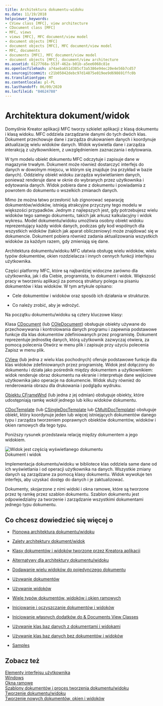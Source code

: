 ```yaml
---
title: Architektura dokumentu-widoku
ms.date: 11/19/2018
helpviewer_keywords:
- CView class [MFC], view architecture
- CDocument class [MFC]
- MFC, views
- views [MFC], MFC document/view model
- document objects [MFC]
- document objects [MFC], MFC document/view model
- MFC, documents
- documents [MFC], MFC document/view model
- document objects [MFC], document/view architecture
ms.assetid: 6127768a-553f-462a-b01b-a5ee6068c81e
ms.openlocfilehash: a74aeba651d385cf3a5386e94ec20e4e56b7cd57
ms.sourcegitcommit: c21b05042debc97d14875e019ee9d698691ffc0b
ms.translationtype: MT
ms.contentlocale: pl-PL
ms.lasthandoff: 06/09/2020
ms.locfileid: "84624788"
---
```

# <a name="documentview-architecture"></a>Architektura dokument/widok

Domyślnie Kreator aplikacji MFC tworzy szkielet aplikacji z klasą dokumentu i klasą widoku. MFC oddziela zarządzanie danymi do tych dwóch klas. Dokument przechowuje dane i zarządza drukowaniem danych i koordynuje aktualizację wielu widoków danych. Widok wyświetla dane i zarządza interakcją z użytkownikiem, z uwzględnieniem zaznaczania i edytowania.

W tym modelu obiekt dokumentu MFC odczytuje i zapisuje dane w magazynie trwałym. Dokument może również dostarczyć interfejs do danych w dowolnym miejscu, w którym się znajduje (na przykład w bazie danych). Oddzielny obiekt widoku zarządza wyświetlaniem danych, ponieważ renderuje dane w oknie do wybranych przez użytkownika i edytowania danych. Widok pobiera dane z dokumentu i powiadamia z powrotem do dokumentu o wszelkich zmianach danych.

Mimo że można łatwo przesłonić lub zignorować separację dokumentów/widoków, istnieją atrakcyjne przyczyny tego modelu w większości przypadków. Jednym z najlepszych jest, gdy potrzebujesz wielu widoków tego samego dokumentu, takich jak arkusz kalkulacyjny i widok wykresu. Model dokumentu/widoku umożliwia osobny obiekt widoku reprezentujący każdy widok danych, podczas gdy kod wspólnych dla wszystkich widoków (takich jak aparat obliczeniowy) może znajdować się w dokumencie. Dokument pobiera również zadania aktualizowania wszystkich widoków za każdym razem, gdy zmieniają się dane.

Architektura dokumentu/widoku MFC ułatwia obsługę wielu widoków, wielu typów dokumentów, okien rozdzielacza i innych cennych funkcji interfejsu użytkownika.

Części platformy MFC, które są najbardziej widoczne zarówno dla użytkownika, jak i dla Ciebie, programista, to dokument i widok. Większość pracy w tworzeniu aplikacji za pomocą struktury polega na pisaniu dokumentów i klas widoków. W tym artykule opisano:

- Cele dokumentów i widoków oraz sposób ich działania w strukturze.

- Co należy zrobić, aby je wdrożyć.

Na początku dokumentu/widoku są cztery kluczowe klasy:

Klasa [CDocument](reference/cdocument-class.md) (lub [COleDocument](reference/coledocument-class.md)) obsługuje obiekty używane do przechowywania i kontrolowania danych programu i zapewnia podstawowe funkcje dla klas dokumentów zdefiniowanych przez programistę. Dokument reprezentuje jednostkę danych, którą użytkownik zazwyczaj otwiera, za pomocą polecenia Otwórz w menu plik i zapisuje przy użyciu polecenia Zapisz w menu plik.

[CView](reference/cview-class.md) (lub jedna z wielu klas pochodnych) oferuje podstawowe funkcje dla klas widoków zdefiniowanych przez programistę. Widok jest dołączony do dokumentu i działa jako pośrednik między dokumentem a użytkownikiem: widok renderuje obraz dokumentu na ekranie i interpretuje dane wejściowe użytkownika jako operacje na dokumencie. Widok służy również do renderowania obrazu dla drukowania i podglądu wydruku.

[Obiektu CFrameWnd](reference/cframewnd-class.md) (lub jedna z jej odmian) obsługuje obiekty, które udostępniają ramkę wokół jednego lub kilku widoków dokumentu.

[CDocTemplate](reference/cdoctemplate-class.md) (lub [CSingleDocTemplate](reference/csingledoctemplate-class.md) lub [CMultiDocTemplate](reference/cmultidoctemplate-class.md)) obsługuje obiekt, który koordynuje jeden lub więcej istniejących dokumentów danego typu i zarządza tworzeniem poprawnych obiektów dokumentów, widoków i okien ramowych dla tego typu.

Poniższy rysunek przedstawia relację między dokumentem a jego widokiem.

![Widok jest częścią wyświetlanego dokumentu](../mfc/media/vc379n1.gif "Widok jest częścią wyświetlanego dokumentu") <br/>
Dokument i widok

Implementacja dokumentu/widoku w bibliotece klas oddziela same dane od ich wyświetlania i od operacji użytkownika na danych. Wszystkie zmiany danych są zarządzane za pomocą klasy dokumentu. Widok wywołuje ten interfejs, aby uzyskać dostęp do danych i je zaktualizować.

Dokumenty, skojarzone z nimi widoki i okna ramowe, które są tworzone przez tę ramkę przez szablon dokumentu. Szablon dokumentu jest odpowiedzialny za tworzenie i zarządzanie wszystkimi dokumentami jednego typu dokumentu.

## <a name="what-do-you-want-to-know-more-about"></a>Co chcesz dowiedzieć się więcej o

- [Pionowa architektura dokumentu/widoku](a-portrait-of-the-document-view-architecture.md)

- [Zalety architektury dokument/widok](advantages-of-the-document-view-architecture.md)

- [Klasy dokumentów i widoków tworzone przez Kreatora aplikacji](document-and-view-classes-created-by-the-mfc-application-wizard.md)

- [Alternatywy dla architektury dokumentu/widoku](alternatives-to-the-document-view-architecture.md)

- [Dodawanie wielu widoków do pojedynczego dokumentu](adding-multiple-views-to-a-single-document.md)

- [Używanie dokumentów](using-documents.md)

- [Używanie widoków](using-views.md)

- [Wiele typów dokumentów, widoków i okien ramowych](multiple-document-types-views-and-frame-windows.md)

- [Inicjowanie i oczyszczanie dokumentów i widoków](initializing-and-cleaning-up-documents-and-views.md)

- [Inicjowanie własnych dodatków do & Documents View Classes](creating-new-documents-windows-and-views.md)

- [Używanie klas baz danych z dokumentami i widokami](../data/mfc-using-database-classes-with-documents-and-views.md)

- [Używanie klas baz danych bez dokumentów i widoków](../data/mfc-using-database-classes-without-documents-and-views.md)

- [Samples](../overview/visual-cpp-samples.md)

## <a name="see-also"></a>Zobacz też

[Elementy interfejsu użytkownika](user-interface-elements-mfc.md)<br/>
[Windows](windows.md)<br/>
[Okna ramowe](frame-windows.md)<br/>
[Szablony dokumentów i proces tworzenia dokumentu/widoku](document-templates-and-the-document-view-creation-process.md)<br/>
[Tworzenie dokumentu/widoku](document-view-creation.md)<br/>
[Tworzenie nowych dokumentów, okien i widoków](creating-new-documents-windows-and-views.md)
